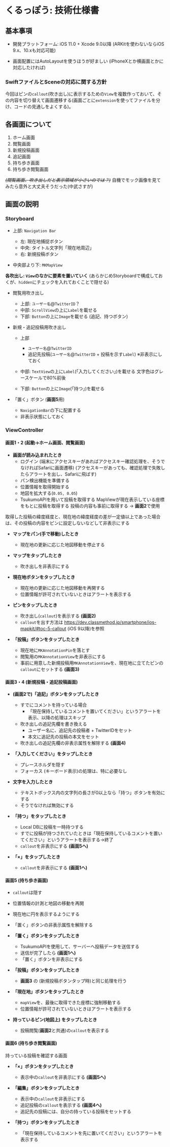 # くるっぽう: 技術仕様書

## 基本事項

- 開発プラットフォーム: iOS 11.0 + Xcode 9.0以降
(ARKitを使わないならiOS 9.x、10.xも対応可能)


- 画面配置にはAutoLayoutを使うほうが好ましい
(iPhoneXとか横画面とかに対応したければ)



### SwiftファイルとSceneの対応に関する方針
今回はピンの`callout`(吹き出し)に表示するための`View`を複数作っておいて、その内容を切り替えて画面遷移する(画面ごとに`extension`を使ってファイルを分け、コードの見通しをよくする)。

## 各画面について
1. ホーム画面
2. 閲覧画面
3. 新規投稿画面
4. 追記画面
5. 持ち歩き画面
6. 持ち歩き閲覧画面


~~*(閲覧画面、吹き出しだと表示領域が小さいのでは？)*~~
自機でモック画像を見てみたら意外と大丈夫そうだった(中武さすが)

## 画面の説明
### Storyboard
- 上部: `Navigation Bar`
  - 左: 現在地捕捉ボタン
  - 中央: タイトル文字列「現在地周辺」
  - 右: 新規投稿ボタン


- 中央部より下: `MKMapView`

**各吹出し: `View`のなかに要素を置いていく**
(あらかじめStoryboardで構成しておくが、`hidden`にチェックを入れておくことで隠せる)

- 閲覧用吹き出し
  - 上部: `ユーザー名`@`TwitterID`？
  - 中部: `ScrollView`の上に`Label`を載せる
  - 下部: `Button`の上に`Image`を載せる
(追記、持つボタン)


- 新規・追記投稿用吹き出し 
  - 上部
    - `ユーザー名`@`TwitterID`
    - 追記先投稿(`ユーザー名`@`TwitterID` + 投稿を示す`Label`)
※非表示にしておく

  - 中部: `TextView`の上に`Label`(「入力してください」)を載せる
文字色はグレースケールで80%前後

  - 下部: `Button`の上に`Image`(「持つ」)を載せる


- 「置く」ボタン (**画面5**用)
  - `NavigationBar`の下に配置する
  - 非表示状態にしておく
  
### ViewController

#### 画面1・2 (起動→ホーム画面、閲覧画面)

- **画面が読み込まれたとき**
  - ログイン
(端末にアクセスキーがあればアクセスキー確認処理を、そうでなければSafariに画面遷移)
(アクセスキーがあっても、確認処理で失敗したらアラートを出し、Safariに飛ばす)
  - パン検出機能を準備する
  - 位置情報を取得開始する
  - 地図を拡大する(`0.05, 0.05`)
  - TsukumoAPIを用いて投稿を取得する
MapViewが現在表示している座標をもとに投稿を取得する
投稿の内容も事前に取得する → **画面2**で使用

取得した投稿の緯度経度と、現在地の緯度経度の差が一定値以上であった場合は、その投稿の内容をピンに設定しないなどして非表示にする

- **マップをパン(手で移動)したとき**
  - 現在地の更新に応じた地図移動を停止する


- **マップをタップしたとき**
  - 吹き出しを非表示にする


- **現在地ボタンをタップしたとき**
  - 現在地の更新に応じた地図移動を再開する
  - 位置情報が許可されていないときはアラートを表示する


- **ピンをタップしたとき**
  - 吹き出し(`callout`)を表示する **(画面2)**
  - `callout`を出す方法は https://dev.classmethod.jp/smartphone/ios-mapkit/#toc-5-callout (iOS 9以降)を参照


- **「投稿」ボタンをタップしたとき**
  - 現在地に`MKAnnotationPin`を落とす
  - 閲覧用の`MKAnnotationView`を非表示にする
  - 事前に用意した新規投稿用`MKAnnotationView`を、現在地に立てたピンの`callout`にセットする **(画面3)**

#### 画面3・4 (新規投稿・追記投稿画面)

- **(画面2で)「追記」ボタンをタップしたとき**
  - すでにコメントを持っている場合
    - 「現在保持しているコメントを置いてください」というアラートを表示、以降の処理はスキップ
  - 吹き出しの追記先欄を書き換える
    - ユーザー名に、追記先の投稿者 + TwitterIDをセット
    - 本文に追記先の投稿の本文をセット
  - 吹き出しの追記先欄の非表示属性を解除する **(画面4)**


- **「入力してください」をタップしたとき**
  - プレースホルダを隠す
  - フォーカス (キーボード表示)の処理は、特に必要なし


- **文字を入力したとき**
  - テキストボックス内の文字列の長さが0以上なら「持つ」ボタンを有効にする
  - そうでなければ無効にする


- **「持つ」をタップしたとき**
  - Local DBに投稿を一時持つする
  - すでに投稿が持つされていたときは「現在保持しているコメントを置いてください」というアラートを表示する→終了
  - `callout`を非表示にする **(画面5へ)**
  
  
- **「×」をタップしたとき**
  - `callout`を非表示にする **(画面1へ)**


#### 画面5 (持ち歩き画面)

- `callout`は隠す
- 位置情報の計測と地図の移動を再開
- 現在地に円を表示するようにする
- 「置く」ボタンの非表示属性を解除する



- **「置く」ボタンをタップしたとき**
  - TsukumoAPIを使用して、サーバーへ投稿データを送信する
  - 送信が完了したら **(画面1へ)**
  - 「置く」ボタンを非表示にする



- **「投稿」ボタンをタップしたとき**
  - **画面3** の (新規投稿ボタンタップ時)と同じ処理を行う


- **「現在地」ボタンをタップしたとき**
  - `mapView`を、最後に取得できた座標に強制移動する
  - 位置情報が許可されていないときはアラートを表示する


- **持っているピン(地図上) をタップしたとき**
  - 投稿閲覧(**画面2**と共通)の`callout`を表示する

#### 画面6 (持ち歩き閲覧画面)
持っている投稿を確認する画面

- **「×」ボタンをタップしたとき**
  - 表示中の`callout`を非表示にする **(画面5へ)**


- **「編集」ボタンをタップしたとき**
  -  表示中の`callout`を非表示にする
  -  追記投稿の`callout`を表示する **(画面4へ)**
  -  追記先の投稿には、自分の持っている投稿をセットする


- **「持つ」ボタンをタップしたとき**
  - 「現在保持しているコメントを先に置いてください」というアラートを表示する

